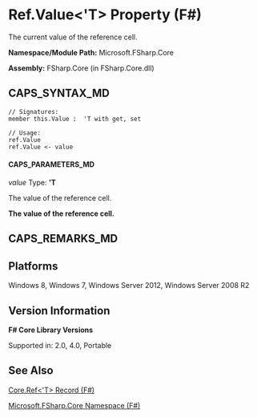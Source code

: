 # Ref.Value<'T> Property (F#)

The current value of the reference cell.

**Namespace/Module Path:** Microsoft.FSharp.Core

**Assembly:** FSharp.Core (in FSharp.Core.dll)


## CAPS_SYNTAX_MD

```
// Signatures:
member this.Value :  'T with get, set

// Usage:
ref.Value
ref.Value <- value
```

#### CAPS_PARAMETERS_MD
*value*
Type: **'T**


The value of the reference cell.



**The value of the reference cell.**
## CAPS_REMARKS_MD

## Platforms
Windows 8, Windows 7, Windows Server 2012, Windows Server 2008 R2


## Version Information
**F# Core Library Versions**

Supported in: 2.0, 4.0, Portable




## See Also
[Core.Ref&#60;'T&#62; Record &#40;F&#35;&#41;](Core.RefL%27TR+Record+%28F%23%29.md)

[Microsoft.FSharp.Core Namespace &#40;F&#35;&#41;](Microsoft.FSharp.Core+Namespace+%28F%23%29.md)

